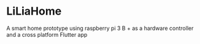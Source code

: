 # LiLiaHome
A smart home prototype using raspberry pi 3 B + as a hardware controller and a cross platform Flutter app 
